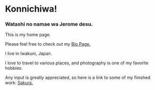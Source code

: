# Konnichiwa!

### Watashi no namae wa Jerome desu.

This is my home page.

Please feel free to check out my [Bio Page.](https://vnonymous.github.io/bio)

I live in Iwakuni, Japan.

I love to travel to various places, and photography is one of my favorite hobbies.

Any input is greatly appreciated, so here is a link to some of my finished work: [Sakura.](https://vsco.co/jaeosama/images/1)
